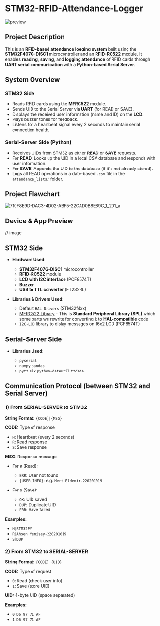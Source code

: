 # STM32-RFID-Attendance-Logger

![preview](https://github.com/user-attachments/assets/d679b11e-f3bc-4dff-b29e-ed7bd3e67ba4)

## Project Description

This is an **RFID-based attendance logging system** built using the **STM32F407G-DISC1** microcontroller and an **RFID-RC522** module. It enables **reading**, **saving**, and **logging attendance** of RFID cards through **UART serial communication** with a **Python-based Serial Server**.

## System Overview

### STM32 Side

- Reads RFID cards using the **MFRC522** module.
- Sends UID to the Serial Server via **UART** (for READ or SAVE).
- Displays the received user information (name and ID) on the **LCD**.
- Plays buzzer tones for feedback.
- Listens for a heartbeat signal every 2 seconds to maintain serial connection health.

### Serial-Server Side (Python)

- Receives UIDs from STM32 as either **READ** or **SAVE** requests.
- For **READ**: Looks up the UID in a local CSV database and responds with user information.
- For **SAVE**: Appends the UID to the database (if it's not already stored).
- Logs all READ operations in a date-based `.csv` file in the `attendance_lists/` folder.

## Project Flawchart

![710F8E9D-DAC3-4D02-ABF5-22CAD0B8E89C_1_201_a](https://github.com/user-attachments/assets/47f69778-43fb-4a11-be02-e5f067d4f07b)

## Device & App Preview

// image

## STM32 Side

- **Hardware Used**:

  - **STM32F407G-DISC1** microcontroller
  - **RFID-RC522** module
  - **LCD with I2C interface** (PCF8574T)
  - **Buzzer**
  - **USB to TTL converter** (FT232RL)

- **Libraries & Drivers Used**:

  - Default `HAL Drivers` (STM32f4xx)
  - [MFRC522 Library](https://github.com/MaJerle/stm32f429/tree/main/23-STM32F429_MFRC522) - This is **Standard Peripheral Library (SPL)** which some parts we rewrite for converting it to **HAL-compatible** code
  - `I2C-LCD` library to dislay messages on 16x2 LCD (PCF8574T)

## Serial-Server Side

- **Libraries Used**:

  - `pyserial`
  - `numpy` `pandas`
  - `pytz` `six` `python-dateutil` `tzdata`

## Communication Protocol (between STM32 and Serial Server)

### 1) From SERIAL-SERVER to STM32

**String Format:** `{CODE}|{MSG}`

**CODE:** Type of response

- `H`: Heartbeat (every 2 seconds)
- `R`: Read response
- `S`: Save response

**MSG:** Response message

- For `R` (Read):

  - `ERR`: User not found
  - `{USER_INFO}`: e.g. `Mert Eldemir-220201019`

- For `S` (Save):

  - `OK`: UID saved
  - `DUP`: Duplicate UID
  - `ERR`: Save failed

**Examples:**

- `H|STM32PY`
- `R|Ahsen Yenisey-220201019`
- `S|DUP`

### 2) From STM32 to SERIAL-SERVER

**String Format:** `{CODE} {UID}`

**CODE:** Type of request

- `0`: Read (check user info)
- `1`: Save (store UID)

**UID:** 4-byte UID (space separated)

**Examples:**

- `0 D6 97 71 AF`
- `1 D6 97 71 AF`
